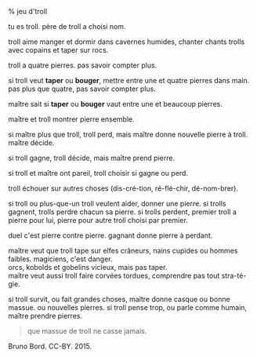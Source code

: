 % jeu d'troll

tu es troll. père de troll a choisi nom.

troll aime manger et dormir dans cavernes humides, chanter chants trolls avec copains et taper sur rocs.

troll a quatre pierres. pas savoir compter plus.

si troll veut **taper** ou **bouger**, mettre entre une et quatre pierres dans main. pas plus que quatre, pas savoir compter plus.

maître sait si **taper** ou **bouger** vaut entre une et beaucoup pierres.

maître et troll montrer pierre ensemble.

si maître plus que troll, troll perd, mais maître donne nouvelle pierre à troll. maître décide.

si troll gagne, troll décide, mais maître prend pierre.

si troll et maître ont pareil, troll choisir si gagne ou perd.

troll échouer sur autres choses (dis-cré-tion, ré-flé-chir, dé-nom-brer).

si troll ou plus-que-un troll veulent aider, donner une pierre. si trolls gagnent, trolls perdre chacun sa pierre. si trolls perdent, premier troll a pierre pour lui, pierre pour autre troll choisi par premier.

duel c'est pierre contre pierre. gagnant donne pierre à perdant.

maître veut que troll tape sur elfes crâneurs, nains cupides ou hommes faibles. magiciens, c'est danger.  
orcs, kobolds et gobelins vicieux, mais pas taper.  
maître veut aussi troll faire corvées tordues, comprendre pas tout stra-té-gie.

si troll survit, ou fait grandes choses, maître donne casque ou bonne massue. ou nouvelles pierres. si troll pense trop, ou parle comme humain, maître prendre pierres.

> que massue de troll ne casse jamais.

Bruno Bord. CC-BY. 2015.
